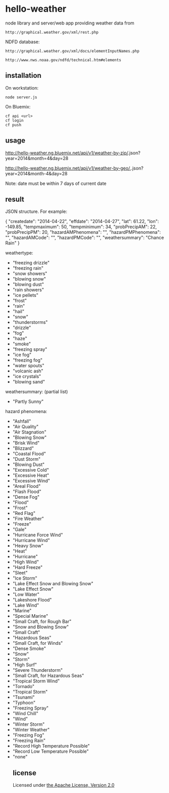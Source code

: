 hello-weather
================================================================================

node library and server/web app providing weather data from 

	http://graphical.weather.gov/xml/rest.php

NDFD database: 

	http://graphical.weather.gov/xml/docs/elementInputNames.php

	http://www.nws.noaa.gov/ndfd/technical.htm#elements


installation
--------------------------------------------------------------------------------

On workstation:  

	node server.js 

On Bluemix:  

	cf api <url> 
	cf login 
	cf push 

usage
--------------------------------------------------------------------------------

http://hello-weather.ng.bluemix.net/api/v1/weather-by-zip/<zip>.json?year=2014&month=4&day=28 

http://hello-weather.ng.bluemix.net/api/v1/weather-by-geo/<lat>,<lon>.json?year=2014&month-4&day=28

Note:  date must be within 7 days of current date 

result
--------------------------------------------------------------------------------
JSON structure.  For example:  

{
  "createdate": "2014-04-22",
  "effdate": "2014-04-27",
  "lat": 61.22,
  "lon": -149.85,
  "tempmaximum": 50,
  "tempminimum": 34,
  "probPrecipAM": 22,
  "probPrecipPM": 20,
  "hazardAMPhenomena": "",
  "hazardPMPhenomena": "",
  "hazardAMCode": "",
  "hazardPMCode": "",
  "weathersummary": "Chance Rain"
}

weathertype:  

<ul>
<li>"freezing drizzle"</li>
<li>"freezing rain"</li>
<li>"snow showers"</li>
<li>"blowing snow"</li>
<li>"blowing dust"</li>
<li>"rain showers"</li>
<li>"ice pellets"</li>
<li>"frost"</li>
<li>"rain"</li>
<li>"hail"</li>
<li>"snow"</li>
<li>"thunderstorms"</li>
<li>"drizzle"</li>
<li>"fog"</li>
<li>"haze"</li>
<li>"smoke"</li>
<li>"freezing spray"</li>
<li>"ice fog"</li>
<li>"freezing fog"</li>
<li>"water spouts"</li>
<li>"volcanic ash"</li>
<li>"ice crystals"</li>
<li>"blowing sand"</li>
</ul>

weathersummary:  (partial list)

<ul>
<li>"Partly Sunny"</li>
</ul>

hazard phenomena:

<ul>
<li>"Ashfall"</li>
<li>"Air Quality"</li>
<li>"Air Stagnation"</li>
<li>"Blowing Snow"</li>
<li>"Brisk Wind"</li>
<li>"Blizzard"</li>
<li>"Coastal Flood"</li>
<li>"Dust Storm"</li>
<li>"Blowing Dust"</li>
<li>"Excessive Cold"</li>
<li>"Excessive Heat"</li>
<li>"Excessive Wind"</li>
<li>"Areal Flood"</li>
<li>"Flash Flood"</li>
<li>"Dense Fog"</li>
<li>"Flood"</li>
<li>"Frost"</li>
<li>"Red Flag"</li>
<li>"Fire Weather"</li>
<li>"Freeze"</li>
<li>"Gale"</li>
<li>"Hurricane Force Wind"</li>
<li>"Hurricane Wind"</li>
<li>"Heavy Snow"</li>
<li>"Heat"</li>
<li>"Hurricane"</li>
<li>"High Wind"</li>
<li>"Hard Freeze"</li>
<li>"Sleet"</li>
<li>"Ice Storm"</li>
<li>"Lake Effect Snow and Blowing Snow"</li>
<li>"Lake Effect Snow"</li>
<li>"Low Water"</li>
<li>"Lakeshore Flood"</li>
<li>"Lake Wind"</li>
<li>"Marine"</li>
<li>"Special Marine"</li>
<li>"Small Craft, for Rough Bar"</li>
<li>"Snow and Blowing Snow"</li>
<li>"Small Craft"</li>
<li>"Hazardous Seas"</li>
<li>"Small Craft, for Winds"</li>
<li>"Dense Smoke"</li>
<li>"Snow"</li>
<li>"Storm"</li>
<li>"High Surf"</li>
<li>"Severe Thunderstorm"</li>
<li>"Small Craft, for Hazardous Seas"</li>
<li>"Tropical Storm Wind"</li>
<li>"Tornado"</li>
<li>"Tropical Storm"</li>
<li>"Tsunami"</li>
<li>"Typhoon"</li>
<li>"Freezing Spray"</li>
<li>"Wind Chill"</li>
<li>"Wind"</li>
<li>"Winter Storm"</li>
<li>"Winter Weather"</li>
<li>"Freezing Fog"</li>
<li>"Freezing Rain"</li>
<li>"Record High Temperature Possible"</li>
<li>"Record Low Temperature Possible"</li>
<li>"none"</li>
</li>


license
--------------------------------------------------------------------------------

Licensed under [the Apache License, Version 2.0](http://www.apache.org/licenses/LICENSE-2.0.html)